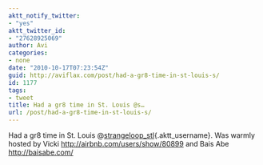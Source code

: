 ```yaml
---
aktt_notify_twitter:
- "yes"
aktt_twitter_id:
- "27628925069"
author: Avi
categories:
- none
date: "2010-10-17T07:23:54Z"
guid: http://aviflax.com/post/had-a-gr8-time-in-st-louis-s/
id: 1177
tags:
- tweet
title: Had a gr8 time in St. Louis @s…
url: /post/had-a-gr8-time-in-st-louis-s/
---
```

Had a gr8 time in St. Louis @[strangeloop_stl](http://twitter.com/strangeloop_stl){.aktt_username}. Was warmly hosted by Vicki <a href="http://airbnb.com/users/show/80899" rel="nofollow">http://airbnb.com/users/show/80899</a> and Bais Abe <a href="http://baisabe.com/" rel="nofollow">http://baisabe.com/</a>